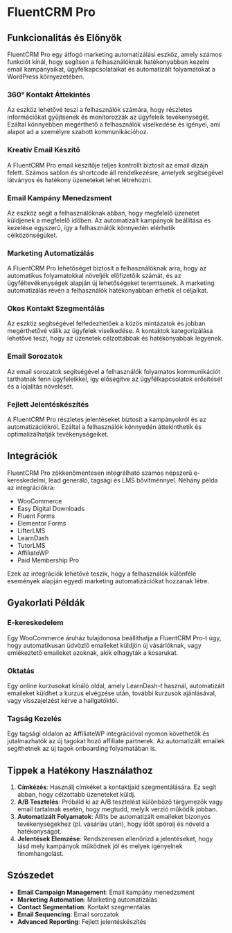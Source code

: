 # FluentCRM Pro

## Funkcionalitás és Előnyök

FluentCRM Pro egy átfogó marketing automatizálási eszköz, amely számos funkciót kínál, hogy segítsen a felhasználóknak hatékonyabban kezelni email kampányaikat, ügyfélkapcsolataikat és automatizált folyamatokat a WordPress környezetében.

### 360° Kontakt Áttekintés
Az eszköz lehetővé teszi a felhasználók számára, hogy részletes információkat gyűjtsenek és monitorozzák az ügyfeleik tevékenységét. Ezáltal könnyebben megérthető a felhasználók viselkedése és igényei, ami alapot ad a személyre szabott kommunikációhoz.

### Kreatív Email Készítő
A FluentCRM Pro email készítője teljes kontrollt biztosít az email dizájn felett. Számos sablon és shortcode áll rendelkezésre, amelyek segítségével látványos és hatékony üzeneteket lehet létrehozni.

### Email Kampány Menedzsment
Az eszköz segít a felhasználóknak abban, hogy megfelelő üzenetet küldjenek a megfelelő időben. Az automatizált kampányok beállítása és kezelése egyszerű, így a felhasználók könnyedén elérhetik célközönségüket.

### Marketing Automatizálás
A FluentCRM Pro lehetőséget biztosít a felhasználóknak arra, hogy az automatikus folyamatokkal növeljék előfizetőik számát, és az ügyféltevékenységek alapján új lehetőségeket teremtsenek. A marketing automatizálás révén a felhasználók hatékonyabban érhetik el céljaikat.

### Okos Kontakt Szegmentálás
Az eszköz segítségével felfedezhetőek a közös mintázatok és jobban megérthetővé válik az ügyfelek viselkedése. A kontaktok kategorizálása lehetővé teszi, hogy az üzenetek célzottabbak és hatékonyabbak legyenek.

### Email Sorozatok
Az email sorozatok segítségével a felhasználók folyamatos kommunikációt tarthatnak fenn ügyfeleikkel, így elősegítve az ügyfélkapcsolatok erősítését és a lojalitás növelését.

### Fejlett Jelentéskészítés
A FluentCRM Pro részletes jelentéseket biztosít a kampányokról és az automatizációkról. Ezáltal a felhasználók könnyedén áttekinthetik és optimalizálhatják tevékenységeiket.

## Integrációk

FluentCRM Pro zökkenőmentesen integrálható számos népszerű e-kereskedelmi, lead generáló, tagsági és LMS bővítménnyel. Néhány példa az integrációkra:

- WooCommerce
- Easy Digital Downloads
- Fluent Forms
- Elementor Forms
- LifterLMS
- LearnDash
- TutorLMS
- AffiliateWP
- Paid Membership Pro

Ezek az integrációk lehetővé teszik, hogy a felhasználók különféle események alapján egyedi marketing automatizációkat hozzanak létre.

## Gyakorlati Példák

### E-kereskedelem
Egy WooCommerce áruház tulajdonosa beállíthatja a FluentCRM Pro-t úgy, hogy automatikusan üdvözlő emaileket küldjön új vásárlóknak, vagy emlékeztető emaileket azoknak, akik elhagyták a kosarukat.

### Oktatás
Egy online kurzusokat kínáló oldal, amely LearnDash-t használ, automatizált emaileket küldhet a kurzus elvégzése után, további kurzusok ajánlásával, vagy visszajelzést kérve a hallgatóktól.

### Tagság Kezelés
Egy tagsági oldalon az AffiliateWP integrációval nyomon követhetők és jutalmazhatók az új tagokat hozó affiliate partnerek. Az automatizált emailek segíthetnek az új tagok onboarding folyamatában is.

## Tippek a Hatékony Használathoz

1. **Címkézés**: Használj címkéket a kontaktjaid szegmentálására. Ez segít abban, hogy célzottabb üzeneteket küldj.
2. **A/B Tesztelés**: Próbáld ki az A/B tesztelést különböző tárgymezők vagy email tartalmak esetén, hogy megtudd, melyik verzió működik jobban.
3. **Automatizált Folyamatok**: Állíts be automatizált emaileket bizonyos tevékenységekhez (pl. vásárlás után), hogy időt spórolj és növeld a hatékonyságot.
4. **Jelentések Elemzése**: Rendszeresen ellenőrizd a jelentéseket, hogy lásd mely kampányok működnek jól és melyek igényelnek finomhangolást.

## Szószedet

- **Email Campaign Management**: Email kampány menedzsment
- **Marketing Automation**: Marketing automatizálás
- **Contact Segmentation**: Kontakt szegmentálás
- **Email Sequencing**: Email sorozatok
- **Advanced Reporting**: Fejlett jelentéskészítés